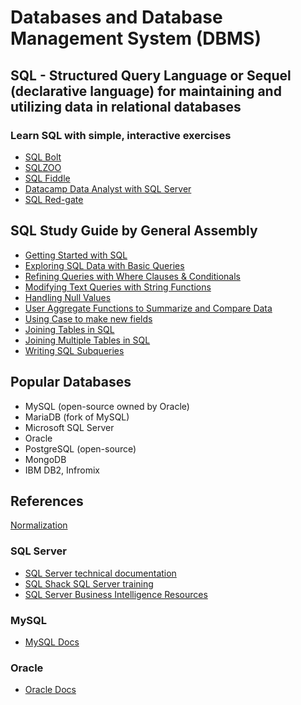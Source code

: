 # Databases and Database Management System (DBMS)

## SQL - Structured Query Language or Sequel (declarative language) for maintaining and utilizing data in relational databases
### Learn SQL with simple, interactive exercises
- [SQL Bolt](https://sqlbolt.com/)
- [SQLZOO](https://sqlzoo.net/)
- [SQL Fiddle](http://sqlfiddle.com/)
- [Datacamp Data Analyst with SQL Server](https://learn.datacamp.com/career-tracks/data-analyst-with-sql-server)
- [SQL Red-gate](https://www.red-gate.com/simple-talk/sql/)

## SQL Study Guide by General Assembly
- [Getting Started with SQL](https://ga-create-api.s3.amazonaws.com/studyguides/getting-started-with-sql-6c347a.pdf)
- [Exploring SQL Data with Basic Queries](https://ga-create-api.s3.amazonaws.com/studyguides/exploring-sql-data-with-basic-7a1081.pdf)
- [Refining Queries with Where Clauses & Conditionals](https://ga-create-api.s3.amazonaws.com/studyguides/refining-queries-with-where-cl-be95c6.pdf)
- [Modifying Text Queries with String Functions](https://ga-create-api.s3.amazonaws.com/studyguides/refining-queries-with-where-cl-be95c6.pdf)
- [Handling Null Values](https://ga-create-api.s3.amazonaws.com/studyguides/handling-null-values-79b9a4.pdf)
- [User Aggregate Functions to Summarize and Compare Data](https://ga-create-api.s3.amazonaws.com/studyguides/use-aggregate-functions-to-sum-1ac54d.pdf)
- [Using Case to make new fields](https://ga-create-api.s3.amazonaws.com/studyguides/using-case-to-make-new-fields-290c4d.pdf)
- [Joining Tables in SQL](https://ga-create-api.s3.amazonaws.com/studyguides/joining-tables-in-sql-7346ca.pdf)
- [Joining Multiple Tables in SQL](https://ga-create-api.s3.amazonaws.com/studyguides/joining-multiple-tables-in-sql-a10f9b.pdf)
- [Writing SQL Subqueries](https://ga-create-api.s3.amazonaws.com/studyguides/writing-sql-subqueries-768a7a.pdf)

## Popular Databases
- MySQL (open-source owned by Oracle)
- MariaDB (fork of MySQL)
- Microsoft SQL Server
- Oracle
- PostgreSQL (open-source)
- MongoDB
- IBM DB2, Infromix

## References
[Normalization](https://beginnersbook.com/2015/05/normalization-in-dbms/)

### SQL Server
- [SQL Server technical documentation](https://docs.microsoft.com/en-us/sql/sql-server/?view=sql-server-ver15)
- [SQL Shack SQL Server training](https://www.sqlshack.com/sql-server-training/)
- [SQL Server Business Intelligence Resources](https://www.mssqltips.com/sql-server-business-intelligence-resources/)

### MySQL
- [MySQL Docs](https://dev.mysql.com/doc/refman/8.0/en/select.html)
### Oracle
- [Oracle Docs](https://docs.oracle.com/cd/B28359_01/server.111/b28286/toc.htm)



  
